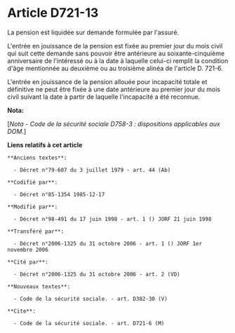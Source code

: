 # Article D721-13

La pension est liquidée sur demande formulée par l'assuré. 

L'entrée en jouissance de la pension est fixée au premier jour du mois civil qui suit cette demande sans pouvoir être
antérieure au soixante-cinquième anniversaire de l'intéressé ou à la date à laquelle celui-ci remplit la condition d'âge
mentionnée au deuxième ou au troisième alinéa de l'article D. 721-6.

L'entrée en jouissance de la pension allouée pour incapacité totale et définitive ne peut être fixée à une date antérieure au
premier jour du mois civil suivant la date à partir de laquelle l'incapacité a été reconnue.

**Nota:**

[*Nota - Code de la sécurité sociale D758-3 : dispositions applicables aux DOM.*]

**Liens relatifs à cet article**

	**Anciens textes**:

	  - Décret n°79-607 du 3 juillet 1979 - art. 44 (Ab)

	**Codifié par**:

	  - Décret n°85-1354 1985-12-17

	**Modifié par**:

	  - Décret n°98-491 du 17 juin 1998 - art. 1 () JORF 21 juin 1998

	**Transféré par**:

	  - Décret n°2006-1325 du 31 octobre 2006 - art. 1 () JORF 1er novembre 2006

	**Cité par**:

	  - Décret n°2006-1325 du 31 octobre 2006 - art. 2 (VD)

	**Nouveaux textes**:

	  - Code de la sécurité sociale. - art. D382-30 (V)

	**Cite**:

	  - Code de la sécurité sociale. - art. D721-6 (M)
